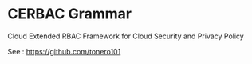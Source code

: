 # CERBAC Grammar

Cloud Extended RBAC Framework for Cloud Security and Privacy Policy

See : https://github.com/tonero101


